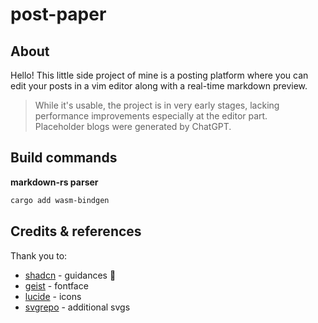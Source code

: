 # post-paper

## About

Hello! This little side project of mine is a posting platform where you can edit your posts in a vim editor along with a real-time markdown preview.

> While it's usable, the project is in very early stages, lacking performance improvements especially at the editor part.  
> Placeholder blogs were generated by ChatGPT.

## Build commands

**markdown-rs parser**

```bash
cargo add wasm-bindgen
```

## Credits & references

Thank you to:

- [shadcn](https://github.com/shadcn) - guidances 👑
- [geist](https://vercel.com/font) - fontface
- [lucide](https://lucide.dev/) - icons
- [svgrepo](https://www.svgrepo.com/) - additional svgs
